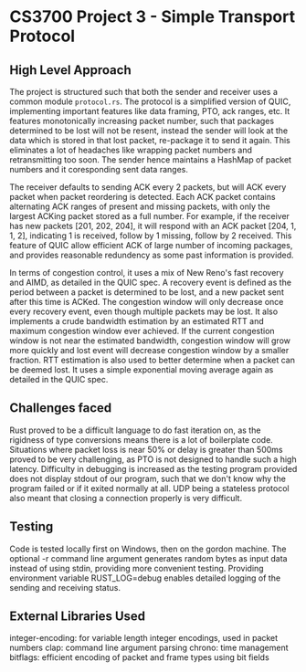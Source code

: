 # CS3700 Project 3 - Simple Transport Protocol

## High Level Approach

The project is structured such that both the sender and receiver uses a common module `protocol.rs`. The protocol is a simplified version of QUIC, implementing important features like data framing, PTO, ack ranges, etc. It features monotonically increasing packet number, such that packages determined to be lost will not be resent, instead the sender will look at the data which is stored in that lost packet, re-package it to send it again. This eliminates a lot of headaches like wrapping packet numbers and retransmitting too soon. The sender hence maintains a HashMap of packet numbers and it coresponding sent data ranges.

The receiver defaults to sending ACK every 2 packets, but will ACK every packet when packet reordering is detected. Each ACK packet contains alternating ACK ranges of present and missing packets, with only the largest ACKing packet stored as a full number. For example, if the receiver has new packets [201, 202, 204], it will respond with an ACK packet [204, 1, 1, 2], indicating 1 is received, follow by 1 missing, follow by 2 received. This feature of QUIC allow efficient ACK of large number of incoming packages, and provides reasonable redundency as some past information is provided.

In terms of congestion control, it uses a mix of New Reno's fast recovery and AIMD, as detailed in the QUIC spec. A recovery event is defined as the period between a packet is determined to be lost, and a new packet sent after this time is ACKed. The congestion window will only decrease once every recovery event, even though multiple packets may be lost. It also implements a crude bandwidth estimation by an estimated RTT and maximum congestion window ever achieved. If the current congestion window is not near the estimated bandwidth, congestion window will grow more quickly and lost event will decrease congestion window by a smaller fraction. RTT estimation is also used to better determine when a packet can be deemed lost. It uses a simple exponential moving average again as detailed in the QUIC spec. 

## Challenges faced

Rust proved to be a difficult language to do fast iteration on, as the rigidness of type conversions means there is a lot of boilerplate code. Situations where packet loss is near 50% or delay is greater than 500ms proved to be very challenging, as PTO is not designed to handle such a high latency. Difficulty in debugging is increased as the testing program provided does not display stdout of our program, such that we don't know why the program failed or if it exited normally at all. UDP being a stateless protocol also meant that closing a connection properly is very difficult.

## Testing

Code is tested locally first on Windows, then on the gordon machine. The optional -r command line argument generates random bytes as input data instead of using stdin, providing more convenient testing. Providing environment variable RUST_LOG=debug enables detailed logging of the sending and receiving status.

## External Libraries Used

integer-encoding: for variable length integer encodings, used in packet numbers
clap: command line argument parsing
chrono: time management
bitflags: efficient encoding of packet and frame types using bit fields
